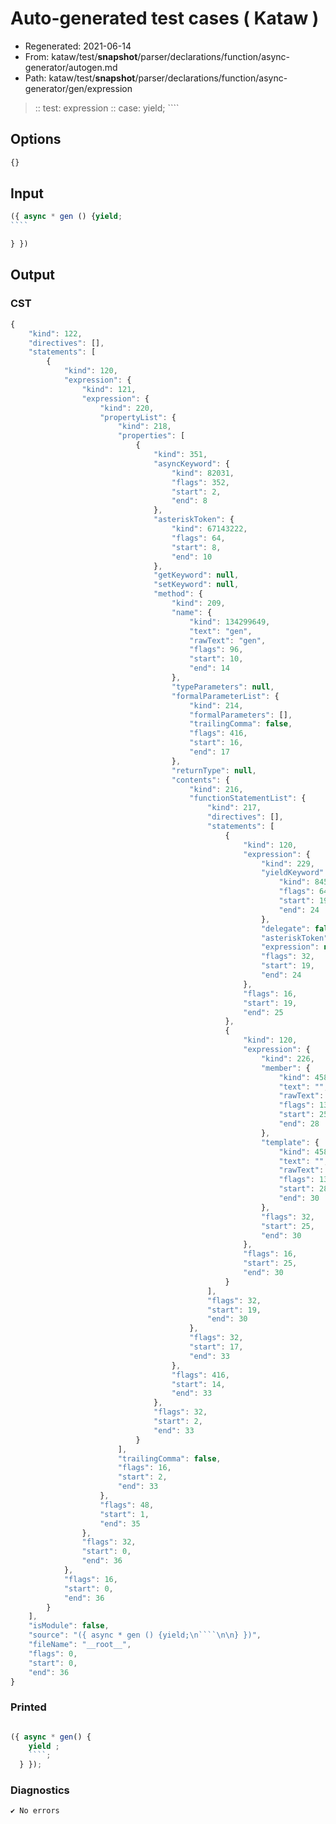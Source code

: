 # Auto-generated test cases ( Kataw )
- Regenerated: 2021-06-14
- From: kataw/test/__snapshot__/parser/declarations/function/async-generator/autogen.md
- Path: kataw/test/__snapshot__/parser/declarations/function/async-generator/gen/expression
> :: test: expression
> :: case: yield;
>          ````
>          
>          
## Options

`````js
{}
`````
## Input

`````js
({ async * gen () {yield;
````

} })
`````
## Output

### CST

```javascript
{
    "kind": 122,
    "directives": [],
    "statements": [
        {
            "kind": 120,
            "expression": {
                "kind": 121,
                "expression": {
                    "kind": 220,
                    "propertyList": {
                        "kind": 218,
                        "properties": [
                            {
                                "kind": 351,
                                "asyncKeyword": {
                                    "kind": 82031,
                                    "flags": 352,
                                    "start": 2,
                                    "end": 8
                                },
                                "asteriskToken": {
                                    "kind": 67143222,
                                    "flags": 64,
                                    "start": 8,
                                    "end": 10
                                },
                                "getKeyword": null,
                                "setKeyword": null,
                                "method": {
                                    "kind": 209,
                                    "name": {
                                        "kind": 134299649,
                                        "text": "gen",
                                        "rawText": "gen",
                                        "flags": 96,
                                        "start": 10,
                                        "end": 14
                                    },
                                    "typeParameters": null,
                                    "formalParameterList": {
                                        "kind": 214,
                                        "formalParameters": [],
                                        "trailingComma": false,
                                        "flags": 416,
                                        "start": 16,
                                        "end": 17
                                    },
                                    "returnType": null,
                                    "contents": {
                                        "kind": 216,
                                        "functionStatementList": {
                                            "kind": 217,
                                            "directives": [],
                                            "statements": [
                                                {
                                                    "kind": 120,
                                                    "expression": {
                                                        "kind": 229,
                                                        "yieldKeyword": {
                                                            "kind": 8454253,
                                                            "flags": 64,
                                                            "start": 19,
                                                            "end": 24
                                                        },
                                                        "delegate": false,
                                                        "asteriskToken": null,
                                                        "expression": null,
                                                        "flags": 32,
                                                        "start": 19,
                                                        "end": 24
                                                    },
                                                    "flags": 16,
                                                    "start": 19,
                                                    "end": 25
                                                },
                                                {
                                                    "kind": 120,
                                                    "expression": {
                                                        "kind": 226,
                                                        "member": {
                                                            "kind": 458761,
                                                            "text": "",
                                                            "rawText": "",
                                                            "flags": 134217824,
                                                            "start": 25,
                                                            "end": 28
                                                        },
                                                        "template": {
                                                            "kind": 458761,
                                                            "text": "",
                                                            "rawText": "",
                                                            "flags": 134217824,
                                                            "start": 28,
                                                            "end": 30
                                                        },
                                                        "flags": 32,
                                                        "start": 25,
                                                        "end": 30
                                                    },
                                                    "flags": 16,
                                                    "start": 25,
                                                    "end": 30
                                                }
                                            ],
                                            "flags": 32,
                                            "start": 19,
                                            "end": 30
                                        },
                                        "flags": 32,
                                        "start": 17,
                                        "end": 33
                                    },
                                    "flags": 416,
                                    "start": 14,
                                    "end": 33
                                },
                                "flags": 32,
                                "start": 2,
                                "end": 33
                            }
                        ],
                        "trailingComma": false,
                        "flags": 16,
                        "start": 2,
                        "end": 33
                    },
                    "flags": 48,
                    "start": 1,
                    "end": 35
                },
                "flags": 32,
                "start": 0,
                "end": 36
            },
            "flags": 16,
            "start": 0,
            "end": 36
        }
    ],
    "isModule": false,
    "source": "({ async * gen () {yield;\n````\n\n} })",
    "fileName": "__root__",
    "flags": 0,
    "start": 0,
    "end": 36
}
```

### Printed

```javascript

({ async * gen() {
    yield ;
    ````;
  } });

```

### Diagnostics

```javascript
✔ No errors
```

